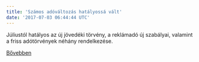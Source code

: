 ```yaml
---
title: 'Számos adóváltozás hatályossá vált'
date: '2017-07-03 06:44:44 UTC'
---
```


Júliustól hatályos az új jövedéki törvény, a reklámadó új szabályai, valamint a friss adótörvények néhány rendelkezése.


[Bővebben](http://ift.tt/2tAni6h)
